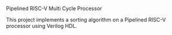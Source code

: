 Pipelined RISC-V Multi Cycle Processor

This project implements a sorting algorithm on a Pipelined RISC-V processor using Verilog HDL.
